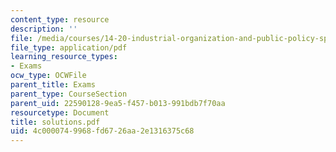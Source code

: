 ```yaml
---
content_type: resource
description: ''
file: /media/courses/14-20-industrial-organization-and-public-policy-spring-2003/4c0000749968fd6726aa2e1316375c68_solutions.pdf
file_type: application/pdf
learning_resource_types:
- Exams
ocw_type: OCWFile
parent_title: Exams
parent_type: CourseSection
parent_uid: 22590128-9ea5-f457-b013-991bdb7f70aa
resourcetype: Document
title: solutions.pdf
uid: 4c000074-9968-fd67-26aa-2e1316375c68
---
```


